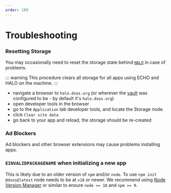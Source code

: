 ```yaml
---
order: 100
---
```


# Troubleshooting

### Resetting Storage

You may occasionally need to reset the storage state behind [`HALO`](./platform/halo.md) in case of problems.

::: warning
This procedure clears all storage for all apps using ECHO and HALO on the machine.
:::

*   navigate a browser to `halo.dxos.org` (or wherever the [vault](./glossary.md#vault) was configured to be - by default it's `halo.dxos.org`)
*   open developer tools in the browser
*   go to the `Application` tab developer tools, and locate the Storage node.
*   click `Clear site data`
*   go back to your app and reload, the storage should be re-created

### Ad Blockers

Ad blockers and other browser extensions may cause problems installing apps.

### `EINVALIDPACKAGENAME` when initializing a new app

This is likely due to an older version of `npm` and/or `node`. 
To use `npm init @dxos@latest` node needs to be at `v18` or newer. We recommend using [Node Version Manager](https://github.com/nvm-sh/nvm) or similar to ensure `node >= 18` and `npm >= 9`.
